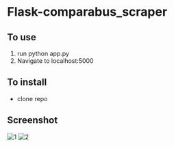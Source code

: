 # Flask-comparabus_scraper

## To use
 1. run python app.py
 2.  Navigate to localhost:5000
## To install
 - clone repo
## Screenshot
![1](https://user-images.githubusercontent.com/17393730/100074867-8db1f700-2e3f-11eb-824f-e4f3f2b64256.PNG)
![2](https://user-images.githubusercontent.com/17393730/100074875-8e4a8d80-2e3f-11eb-90b2-7c1aa60b4ff6.PNG)
